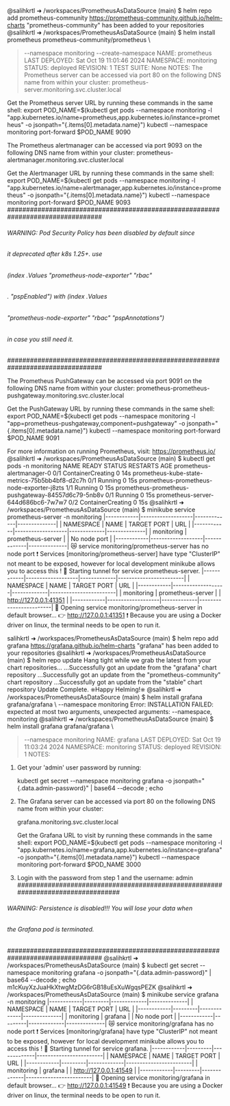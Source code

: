 @salihkrtl ➜ /workspaces/PrometheusAsDataSource (main) $ helm repo add prometheus-community https://prometheus-community.github.io/helm-charts
"prometheus-community" has been added to your repositories
@salihkrtl ➜ /workspaces/PrometheusAsDataSource (main) $ helm install prometheus prometheus-community/prometheus \
>   --namespace monitoring --create-namespace
NAME: prometheus
LAST DEPLOYED: Sat Oct 19 11:01:46 2024
NAMESPACE: monitoring
STATUS: deployed
REVISION: 1
TEST SUITE: None
NOTES:
The Prometheus server can be accessed via port 80 on the following DNS name from within your cluster:
prometheus-server.monitoring.svc.cluster.local


Get the Prometheus server URL by running these commands in the same shell:
  export POD_NAME=$(kubectl get pods --namespace monitoring -l "app.kubernetes.io/name=prometheus,app.kubernetes.io/instance=prometheus" -o jsonpath="{.items[0].metadata.name}")
  kubectl --namespace monitoring port-forward $POD_NAME 9090


The Prometheus alertmanager can be accessed via port 9093 on the following DNS name from within your cluster:
prometheus-alertmanager.monitoring.svc.cluster.local


Get the Alertmanager URL by running these commands in the same shell:
  export POD_NAME=$(kubectl get pods --namespace monitoring -l "app.kubernetes.io/name=alertmanager,app.kubernetes.io/instance=prometheus" -o jsonpath="{.items[0].metadata.name}")
  kubectl --namespace monitoring port-forward $POD_NAME 9093
#################################################################################
######   WARNING: Pod Security Policy has been disabled by default since    #####
######            it deprecated after k8s 1.25+. use                        #####
######            (index .Values "prometheus-node-exporter" "rbac"          #####
###### .          "pspEnabled") with (index .Values                         #####
######            "prometheus-node-exporter" "rbac" "pspAnnotations")       #####
######            in case you still need it.                                #####
#################################################################################


The Prometheus PushGateway can be accessed via port 9091 on the following DNS name from within your cluster:
prometheus-prometheus-pushgateway.monitoring.svc.cluster.local


Get the PushGateway URL by running these commands in the same shell:
  export POD_NAME=$(kubectl get pods --namespace monitoring -l "app=prometheus-pushgateway,component=pushgateway" -o jsonpath="{.items[0].metadata.name}")
  kubectl --namespace monitoring port-forward $POD_NAME 9091

For more information on running Prometheus, visit:
https://prometheus.io/
@salihkrtl ➜ /workspaces/PrometheusAsDataSource (main) $ kubectl get pods -n monitoring
NAME                                                 READY   STATUS              RESTARTS   AGE
prometheus-alertmanager-0                            0/1     ContainerCreating   0          14s
prometheus-kube-state-metrics-75b5bb4bf8-d2c7h       0/1     Running             0          15s
prometheus-prometheus-node-exporter-j8zts            1/1     Running             0          15s
prometheus-prometheus-pushgateway-84557d6c79-5nb8v   0/1     Running             0          15s
prometheus-server-644d686bc6-7w7w7                   0/2     ContainerCreating   0          15s
@salihkrtl ➜ /workspaces/PrometheusAsDataSource (main) $ minikube service prometheus-server -n monitoring
|------------|-------------------|-------------|--------------|
| NAMESPACE  |       NAME        | TARGET PORT |     URL      |
|------------|-------------------|-------------|--------------|
| monitoring | prometheus-server |             | No node port |
|------------|-------------------|-------------|--------------|
😿  service monitoring/prometheus-server has no node port
❗  Services [monitoring/prometheus-server] have type "ClusterIP" not meant to be exposed, however for local development minikube allows you to access this !
🏃  Starting tunnel for service prometheus-server.
|------------|-------------------|-------------|------------------------|
| NAMESPACE  |       NAME        | TARGET PORT |          URL           |
|------------|-------------------|-------------|------------------------|
| monitoring | prometheus-server |             | http://127.0.0.1:41351 |
|------------|-------------------|-------------|------------------------|
🎉  Opening service monitoring/prometheus-server in default browser...
👉  http://127.0.0.1:41351
❗  Because you are using a Docker driver on linux, the terminal needs to be open to run it.


salihkrtl ➜ /workspaces/PrometheusAsDataSource (main) $ helm repo add grafana https://grafana.github.io/helm-charts
"grafana" has been added to your repositories
@salihkrtl ➜ /workspaces/PrometheusAsDataSource (main) $ helm repo update
Hang tight while we grab the latest from your chart repositories...
...Successfully got an update from the "grafana" chart repository
...Successfully got an update from the "prometheus-community" chart repository
...Successfully got an update from the "stable" chart repository
Update Complete. ⎈Happy Helming!⎈
@salihkrtl ➜ /workspaces/PrometheusAsDataSource (main) $ helm install grafana grafana/grafana \ --namespace monitoring
Error: INSTALLATION FAILED: expected at most two arguments, unexpected arguments:  --namespace, monitoring
@salihkrtl ➜ /workspaces/PrometheusAsDataSource (main) $ helm install grafana grafana/grafana \
>   --namespace monitoring
NAME: grafana
LAST DEPLOYED: Sat Oct 19 11:03:24 2024
NAMESPACE: monitoring
STATUS: deployed
REVISION: 1
NOTES:
1. Get your 'admin' user password by running:

   kubectl get secret --namespace monitoring grafana -o jsonpath="{.data.admin-password}" | base64 --decode ; echo


2. The Grafana server can be accessed via port 80 on the following DNS name from within your cluster:

   grafana.monitoring.svc.cluster.local

   Get the Grafana URL to visit by running these commands in the same shell:
     export POD_NAME=$(kubectl get pods --namespace monitoring -l "app.kubernetes.io/name=grafana,app.kubernetes.io/instance=grafana" -o jsonpath="{.items[0].metadata.name}")
     kubectl --namespace monitoring port-forward $POD_NAME 3000

3. Login with the password from step 1 and the username: admin
#################################################################################
######   WARNING: Persistence is disabled!!! You will lose your data when   #####
######            the Grafana pod is terminated.                            #####
#################################################################################
@salihkrtl ➜ /workspaces/PrometheusAsDataSource (main) $ kubectl get secret --namespace monitoring grafana -o jsonpath="{.data.admin-password}" | base64 --decode ; echo
m1cKuyXzJuaHkXtwgMzDG6rGB18uEsXuWgqsPEZK
@salihkrtl ➜ /workspaces/PrometheusAsDataSource (main) $ minikube service grafana -n monitoring
|------------|---------|-------------|--------------|
| NAMESPACE  |  NAME   | TARGET PORT |     URL      |
|------------|---------|-------------|--------------|
| monitoring | grafana |             | No node port |
|------------|---------|-------------|--------------|
😿  service monitoring/grafana has no node port
❗  Services [monitoring/grafana] have type "ClusterIP" not meant to be exposed, however for local development minikube allows you to access this !
🏃  Starting tunnel for service grafana.
|------------|---------|-------------|------------------------|
| NAMESPACE  |  NAME   | TARGET PORT |          URL           |
|------------|---------|-------------|------------------------|
| monitoring | grafana |             | http://127.0.0.1:41549 |
|------------|---------|-------------|------------------------|
🎉  Opening service monitoring/grafana in default browser...
👉  http://127.0.0.1:41549
❗  Because you are using a Docker driver on linux, the terminal needs to be open to run it.
